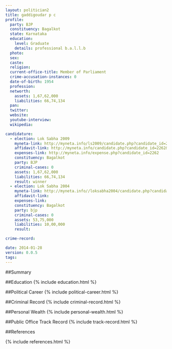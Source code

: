 ```yaml
---
layout: politician2
title: gaddigoudar p c
profile: 
  party: BJP
  constituency: Bagalkot
  state: Karnataka
  education: 
    level: Graduate
    details: professional b.a.l.l.b
  photo: 
  sex: 
  caste: 
  religion: 
  current-office-title: Member of Parliament
  crime-accusation-instances: 0
  date-of-birth: 1954
  profession: 
  networth: 
    assets: 1,67,62,000
    liabilities: 66,74,134
  pan: 
  twitter: 
  website: 
  youtube-interview: 
  wikipedia: 

candidature: 
  - election: Lok Sabha 2009
    myneta-link: http://myneta.info/ls2009/candidate.php?candidate_id=2262
    affidavit-link: http://myneta.info/candidate.php?candidate_id=2262&scan=original
    expenses-link: http://myneta.info/expense.php?candidate_id=2262
    constituency: Bagalkot 
    party: BJP
    criminal-cases: 0
    assets: 1,67,62,000
    liabilities: 66,74,134
    result: winner 
  - election: Lok Sabha 2004
    myneta-link: http://myneta.info//loksabha2004/candidate.php?candidate_id=1641
    affidavit-link: 
    expenses-link: 
    constituency: Bagalkot 
    party: bjp
    criminal-cases: 0
    assets: 53,75,000
    liabilities: 10,00,000
    result:  

crime-record: 

date: 2014-01-28
version: 0.0.5
tags: 
---
```

##Summary


##Education
{% include education.html %}


##Political Career
{% include political-career.html %}


##Criminal Record
{% include criminal-record.html %}


##Personal Wealth
{% include personal-wealth.html %}


##Public Office Track Record
{% include track-record.html %}


##References


{% include references.html %}